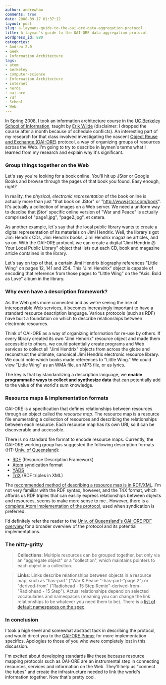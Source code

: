 ```yaml
---
author: andrewhao
comments: true
date: 2008-09-17 01:37:12
layout: post
slug: a-laymans-guide-to-the-oai-ore-data-aggregation-protocol
title: A layman's guide to the OAI-ORE data aggregation protocol
wordpress_id: 880
categories:
- Andrew 2.0
- Geek
- Information Architecture
tags:
- atom
- berkeley
- computer-science
- Information Architecture
- internet
- nerds
- oai-ore
- rdf
- School
- Web
---
```


In Spring 2008, I took an information architecture course in the [UC Berkeley School of Information](http://ischool.berkeley.edu), taught by [Erik Wilde](http://dret.typepad.com) (disclaimer: I dropped the course after a month because of schedule conflicts). An interesting part of my research for that class involved investigating the nascent [Object Reuse and Exchange (OAI-ORE)](http://www.openarchives.org/ore/) protocol, a way of organizing groups of resources across the Web. I'm going to try to describe in laymen's terms what I learned from my research and explain why it's significant.


### Group things together on the Web


Let's say you're looking for a book online. You'll hit up JStor or Google Books and browse through the pages of that book you found. Easy enough, right?

In reality, the _physical, electronic representation_ of the book online is actually more than just "that book on JStor" or "http://www.jstor.com/book". It's actually a collection of images on a Web server. We need a uniform way to descibe that jStor' specific online version of "War and Peace" is actually comprised of "page1.jpg", "page2.jpg", et cetera.

As another example, let's say that the local public library wants to create a digital representation of its materials on Jimi Hendrix. Well, the library's got Jimi Hendrix CDs, Jimi Hendrix books, Jimi Hendrix magazine articles, and so on. With the OAI-ORE protocol, we can create a digital "Jimi Hendrix @ Your Local Public Library" object that lists out each CD, book and magazine article contained in the library.

Let's say on top of that, a certain Jimi Hendrix biography references "Little Wing" on pages 12, 141 and 254. This "Jimi Hendrix" object is capable of encoding that reference from those pages to "Little Wing" on the "Axis: Bold as Love" album in the library.


### Why even have a description framework?


As the Web gets more connected and as we're seeing the rise of interoperable Web services, it becomes increasingly important to have a standard resource description language. Various protocols (such as RDF) have built a foundation on which to describe relationships between electronic resources.

Think of OAI-ORE as a way of organizing information for re-use by others. If every library created its own "Jimi Hendrix" resource object and made them accessible to others, we could potentially create programs and Web services to collect all "Jimi Hendrix" objects from across the globe and reconstruct the ultimate, canonical Jimi Hendrix electronic resource library. We could note which books made references to "Little Wing." We could view "Little Wing" as an WMA file, an MP3 file, or as lyrics.

The key is that by standardizing a description language, we **enable programmatic ways to collect and synthesize data** that can potentially add to the value of the world's sum knowledge.


### Resource maps & implementation formats


OAI-ORE is a specification that defines relationships between resources through an object called the _resource map_. The resource map is a resource file enumerating a collection of resources and describing the relationships between each resource. Each resource map has its own URI, so it can be discoverable and accessible.

There is no standard file format to encode resource maps. Currently, the OAI-ORE working group has suggested the following description formats (HT: [Univ. of Queensland](http://www.natlib.govt.nz/downloads/IT19-Hunter-OAI-ORE-Oct30.ppt)):


  * [RDF](http://www.w3.org/TR/REC-rdf-syntax/) (Resource Description Framework)
  * [Atom](http://en.wikipedia.org/wiki/Atom_(standard)) syndication format
  * [YADS](http://nurture.nature.com/yads)
  * [TriX](http://www.w3.org/2004/03/trix/) (RDF triples in XML)

The [recommended method of describing a resource map is in RDF/XML](http://www.openarchives.org/ore/0.9/rdfxml). I'm not very familiar with the RDF syntax, however, and the TriX format, which affords us RDF triples that can easiliy express relationships between objects and resources, seems to make more sense to me.. However, there is a [complete Atom implementation of the protocol](http://www.openarchives.org/ore/0.1/atom), used when syndication is preferred.

I'd definitely refer the reader to the [Univ. of Queensland's OAI-ORE PDF overview](http://www.natlib.govt.nz/downloads/IT19-Hunter-OAI-ORE-Oct30.ppt) for a broader overview of the protocol and its potential implementations.

### The nitty-gritty

> **Collections**: Multiple resources can be grouped together, but only via an "aggregate object" or a "collection", which maintains pointers to each object in a collection.

> **Links**: Links describe relationships between objects in a resource map, such as "has-part" ("War & Peace "-has-part-"page 2") or "derived-from" ("Radiohead - 15 Step Remix"-derived-from-"Radiohead - 15 Step"). Actual relationships depend on selected vocabularies and namespaces (meaning you can change the link relationships to be whatever you need them to be). There is a [list of default namespaces on the spec](http://www.openarchives.org/ore/0.9/primer.html#Namespaces).

### In conclusion

I took a high-level and somewhat abstract tack in describing the protocol, and would direct you to the [OAI-ORE Primer](http://www.openarchives.org/ore/0.9/primer.html) for more implementation specifics. Apologies to those of you who were completely lost in this discussion.

I'm excited about developing standards like these because resource mapping protocols such as OAI-ORE are an instrumental step in connecting resources, services and information on the Web. They'll help us "connect the tubes" and create the infrastructure needed to link the world's information together. Now that's pretty cool.
